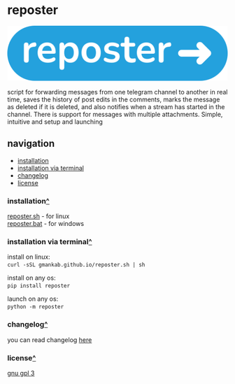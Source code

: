 # reposter

<img src="https://github.com/gmankab/reposter/raw/main/img/transparent.png">

script for forwarding messages from one telegram channel to another in real time, saves the history of post edits in the comments, marks the message as deleted if it is deleted, and also notifies when a stream has started in the channel. There is support for messages with multiple attachments. Simple, intuitive and setup and launching

## navigation

- [installation](#installation)
- [installation via terminal](#installation-via-terminal)
- [changelog](#changelog)
- [license](#license)

### installation[^](#navigation)

[reposter.sh](https://gmankab.github.io/reposter.sh) - for linux  
[reposter.bat](https://gmankab.github.io/reposter.bat) - for windows

### installation via terminal[^](#navigation)

install on linux:  
`curl -sSL gmankab.github.io/reposter.sh | sh`

install on any os:  
`pip install reposter`

launch on any os:  
`python -m reposter`

### changelog[^](#navigation)

you can read changelog [here](https://github.com/gmankab/reposter/blob/main/changelog.md)

### license[^](#navigation)

[gnu gpl 3](https://gnu.org/licenses/gpl-3.0.en.html)
